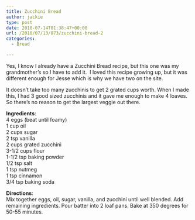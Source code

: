 ```yaml
---
title: Zucchini Bread
author: jackie
type: post
date: 2010-07-14T01:38:47+00:00
url: /2010/07/13/873/zucchini-bread-2
categories:
  - Bread

---
```

Yes, I know I already have a Zucchini Bread recipe, but this one was my grandmother&#8217;s so I have to add it.  I loved this recipe growing up, but it was different enough for Jesse which is why we have two on the site.

It doesn&#8217;t take too many zucchinis to get 2 grated cups worth. When I made this, I had 3 good sized zucchinis and it gave me enough to make 4 loaves. So there&#8217;s no reason to get the largest veggie out there.

**Ingredients**:  
4 eggs (beat until foamy)  
1 cup oil  
2 cups sugar  
2 tsp vanilla  
2 cups grated zucchini  
3-1/2 cups flour  
1-1/2 tsp baking powder  
1/2 tsp salt  
1 tsp nutmeg  
1 tsp cinnamon  
3/4 tsp baking soda

**Directions**:  
Mix together eggs, oil, sugar, vanilla, and zucchini until well blended. Add remaining ingredients. Pour batter into 2 loaf pans. Bake at 350 degrees for 50-55 minutes.